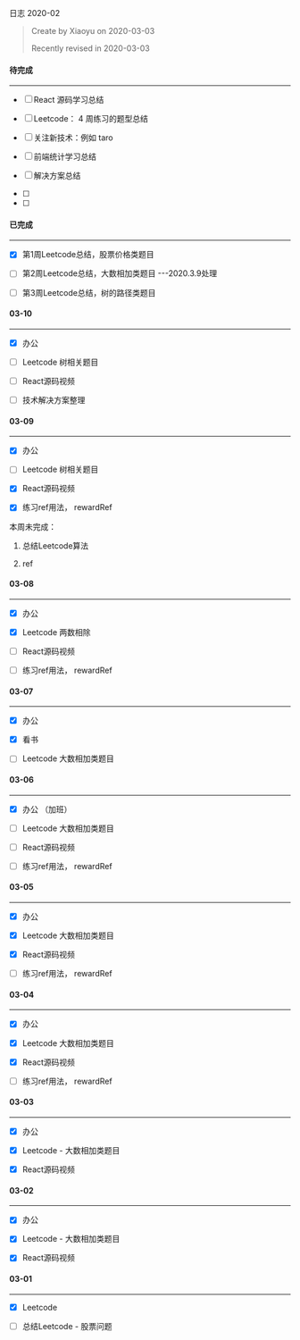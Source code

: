 日志 2020-02

> Create by Xiaoyu on 2020-03-03
>
> Recently revised in 2020-03-03



#### 待完成

------

- [ ] React 源码学习总结
- [ ] Leetcode： 4 周练习的题型总结
- [ ] 关注新技术：例如 taro
- [ ] 前端统计学习总结
- [ ] 解决方案总结



- [ ] 
- [ ] 

#### 已完成

------

- [x] 第1周Leetcode总结，股票价格类题目
- [ ] 第2周Leetcode总结，大数相加类题目              ---2020.3.9处理
- [ ] 第3周Leetcode总结，树的路径类题目



#### 03-10

------

- [x] 办公

- [ ] Leetcode 树相关题目

- [ ] React源码视频

- [ ] 技术解决方案整理

  

#### 03-09

------

- [x] 办公
- [ ] Leetcode 树相关题目
- [x] React源码视频
- [x] 练习ref用法， rewardRef



本周未完成：

1. 总结Leetcode算法

2. ref

   

#### 03-08

------

- [x] 办公
- [x] Leetcode 两数相除
- [ ] React源码视频
- [ ] 练习ref用法， rewardRef



#### 03-07

------

- [x] 办公  
- [x] 看书
- [ ] Leetcode 大数相加类题目



#### 03-06

------

- [x] 办公 （加班）
- [ ] Leetcode 大数相加类题目
- [ ] React源码视频
- [ ] 练习ref用法， rewardRef



#### 03-05

------

- [x] 办公
- [x] Leetcode 大数相加类题目
- [x] React源码视频
- [ ] 练习ref用法， rewardRef



#### 03-04

------

- [x] 办公

- [x] Leetcode 大数相加类题目

- [x] React源码视频

- [ ] 练习ref用法， rewardRef

  

#### 03-03

------

- [x] 办公
- [x] Leetcode - 大数相加类题目
- [x] React源码视频



#### 03-02

------

- [x] 办公
- [x] Leetcode - 大数相加类题目
- [x] React源码视频



#### 03-01

------

- [x] Leetcode
- [ ] 总结Leetcode - 股票问题

